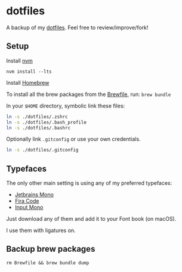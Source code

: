 # dotfiles

A backup of my [dotfiles](https://dotfiles.github.io/).
Feel free to review/improve/fork!

## Setup

Install [nvm](https://github.com/nvm-sh/nvm)

```shell script
nvm install --lts
```

Install [Homebrew](https://brew.sh/)

To install all the brew packages from the
[Brewfile](https://github.com/Homebrew/homebrew-bundle),
run: `brew bundle`

In your `$HOME` directory,
symbolic link these files:
```sh
ln -s ./dotfiles/.zshrc
ln -s ./dotfiles/.bash_profile
ln -s ./dotfiles/.bashrc
```

Optionally link `.gitconfig`
or use your own credentials.
```sh
ln -s ./dotfiles/.gitconfig
```

## Typefaces

The only other main setting
is using any of my preferred typefaces:
- [Jetbrains Mono](https://www.jetbrains.com/lp/mono/)
- [Fira Code](https://github.com/tonsky/FiraCode)
- [Input Mono](http://input.fontbureau.com)

Just download any of them
and add it to your Font book (on macOS).

I use them with ligatures on.


## Backup brew packages

`rm Brewfile && brew bundle dump`
